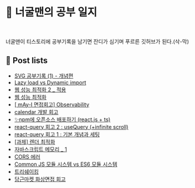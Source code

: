 # 🦝 너굴맨의 공부 일지

<p>
  <img alt="" src= "https://img.shields.io/badge/JavaScript-F7DF1E?style=flat-square&logo=JavaScript&logoColor=white"/> 
  <img alt="" src= "https://img.shields.io/badge/TypeScript-black?logo=typescript&logoColor=blue"/>
</p>

<p> 너굴맨이 티스토리에 공부기록을 남기면 잔디가 심기며 푸르른 깃허브가 된다.(삭-막) </p>

## 📕 Post lists

<ul><li><a href='https://dev-raccoon-man.tistory.com/81' target='_blank'> SVG 공부기록 (1) - 개념편</a></li><li><a href='https://dev-raccoon-man.tistory.com/79' target='_blank'> Lazy load vs Dynamic import</a></li><li><a href='https://dev-raccoon-man.tistory.com/78' target='_blank'> 웹 성능 최적화 2 _ 적용</a></li><li><a href='https://dev-raccoon-man.tistory.com/77' target='_blank'> 웹 성능 최적화</a></li><li><a href='https://dev-raccoon-man.tistory.com/76' target='_blank'> [ mAy-I 면접회고] Observability</a></li><li><a href='https://dev-raccoon-man.tistory.com/75' target='_blank'> calendar 개발 회고</a></li><li><a href='https://dev-raccoon-man.tistory.com/74' target='_blank'> ✨npm에 오픈소스 배포하기 (react.js + ts)</a></li><li><a href='https://dev-raccoon-man.tistory.com/73' target='_blank'> react-query 회고 2 : useQuery (+infinite scroll)</a></li><li><a href='https://dev-raccoon-man.tistory.com/72' target='_blank'> react-query 회고 1 :  기본 개념과 세팅</a></li><li><a href='https://dev-raccoon-man.tistory.com/71' target='_blank'> [과제] 렌더 최적화</a></li><li><a href='https://dev-raccoon-man.tistory.com/70' target='_blank'> 자바스크립트 메모리 _ 1</a></li><li><a href='https://dev-raccoon-man.tistory.com/67' target='_blank'> CORS 에러</a></li><li><a href='https://dev-raccoon-man.tistory.com/66' target='_blank'> Common JS 모듈 시스템 vs ES6 모듈 시스템</a></li><li><a href='https://dev-raccoon-man.tistory.com/64' target='_blank'> 트리쉐이킹</a></li><li><a href='https://dev-raccoon-man.tistory.com/63' target='_blank'> 당근마켓 화상면접 회고</a></li></ul>